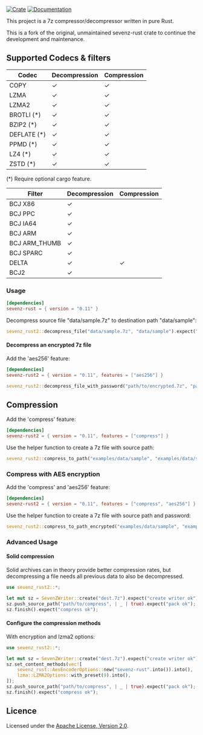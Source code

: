 [![Crate](https://img.shields.io/crates/v/sevenz-rust2.svg)](https://crates.io/crates/sevenz-rust2)
[![Documentation](https://docs.rs/sevenz-rust2/badge.svg)](https://docs.rs/sevenz-rust2)

This project is a 7z compressor/decompressor written in pure Rust.

This is a fork of the original, unmaintained sevenz-rust crate to continue the development and maintenance.

## Supported Codecs & filters

| Codec       | Decompression | Compression |
|-------------|---------------|-------------|
| COPY        | ✓             | ✓           |
| LZMA        | ✓             | ✓           |
| LZMA2       | ✓             | ✓           |
| BROTLI (*)  | ✓             | ✓           |
| BZIP2 (*)   | ✓             | ✓           |
| DEFLATE (*) | ✓             | ✓           |
| PPMD (*)    | ✓             | ✓           |
| LZ4 (*)     | ✓             | ✓           |
| ZSTD (*)    | ✓             | ✓           |

(*) Require optional cargo feature.

| Filter        | Decompression | Compression |
|---------------|---------------|-------------|
| BCJ X86       | ✓             |             |
| BCJ PPC       | ✓             |             |
| BCJ IA64      | ✓             |             |
| BCJ ARM       | ✓             |             |
| BCJ ARM_THUMB | ✓             |             |
| BCJ SPARC     | ✓             |             |
| DELTA         | ✓             | ✓           |
| BCJ2          | ✓             |             |

### Usage

```toml
[dependencies]
sevenz-rust = { version = "0.11" }
```

Decompress source file "data/sample.7z" to destination path "data/sample":

```rust
sevenz_rust2::decompress_file("data/sample.7z", "data/sample").expect("complete");
```

#### Decompress an encrypted 7z file

Add the 'aes256' feature:

```toml
[dependencies]
sevenz-rust2 = { version = "0.11", features = ["aes256"] }
```

```rust
sevenz_rust2::decompress_file_with_password("path/to/encrypted.7z", "path/to/output", "password".into()).expect("complete");
```

## Compression

Add the 'compress' feature:

```toml
[dependencies]
sevenz-rust2 = { version = "0.11", features = ["compress"] }
```

Use the helper function to create a 7z file with source path:

```rust
sevenz_rust2::compress_to_path("examples/data/sample", "examples/data/sample.7z").expect("compress ok");
```

### Compress with AES encryption

Add the 'compress' and 'aes256' feature:

```toml
[dependencies]
sevenz-rust2 = { version = "0.11", features = ["compress", "aes256"] }
```

Use the helper function to create a 7z file with source path and password:

```rust
sevenz_rust2::compress_to_path_encrypted("examples/data/sample", "examples/data/sample.7z", "password".into()).expect("compress ok");
```

### Advanced Usage

#### Solid compression

Solid archives can in theory provide better compression rates, but decompressing a file needs all previous data to also
be decompressed.

```rust
use sevenz_rust2::*;

let mut sz = SevenZWriter::create("dest.7z").expect("create writer ok");
sz.push_source_path("path/to/compress", | _ | true).expect("pack ok");
sz.finish().expect("compress ok");
```

#### Configure the compression methods

With encryption and lzma2 options:

```rust
use sevenz_rust2::*;

let mut sz = SevenZWriter::create("dest.7z").expect("create writer ok");
sz.set_content_methods(vec![
    sevenz_rust::AesEncoderOptions::new("sevenz-rust".into()).into(),
    lzma::LZMA2Options::with_preset(9).into(),
]);
sz.push_source_path("path/to/compress", | _ | true).expect("pack ok");
sz.finish().expect("compress ok");
```

## Licence

Licensed under the [Apache License, Version 2.0](https://www.apache.org/licenses/LICENSE-2.0).
